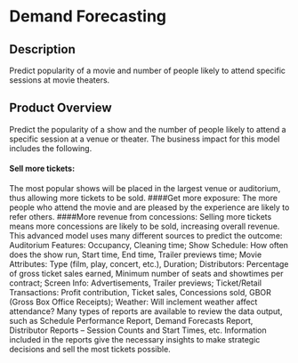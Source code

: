 # Demand Forecasting

## Description
Predict popularity of a movie and number of people likely to attend specific sessions at movie theaters. 

## Product Overview
Predict the popularity of a show and the number of people likely to attend a specific session at a venue or theater. The business impact for this model includes the following. 
#### Sell more tickets: 
The most popular shows will be placed in the largest venue or auditorium, thus allowing more tickets to be sold. 
####Get more exposure: 
The more people who attend the movie and are pleased by the experience are likely to refer others. 
####More revenue from concessions: 
Selling more tickets means more concessions are likely to be sold, increasing overall revenue. This advanced model uses many different sources to predict the outcome: Auditorium Features:  Occupancy, Cleaning time; Show Schedule: How often does the show run, Start time, End time, Trailer previews time; Movie Attributes: Type (film, play, concert, etc.), Duration; Distributors: Percentage of gross ticket sales earned, Minimum number of seats and showtimes per contract; Screen Info: Advertisements, Trailer previews; Ticket/Retail Transactions: Profit contribution, Ticket sales, Concessions sold, GBOR (Gross Box Office Receipts); Weather: Will inclement weather affect attendance? Many types of reports are available to review the data output, such as Schedule Performance Report, Demand Forecasts Report, Distributor Reports – Session Counts and Start Times, etc. Information included in the reports give the necessary insights to make strategic decisions and sell the most tickets possible.

